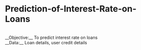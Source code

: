 # Prediction-of-Interest-Rate-on-Loans
<br>
__Objective:__ To predict interest rate on loans
<br>
__Data:__ Loan details, user credit details
